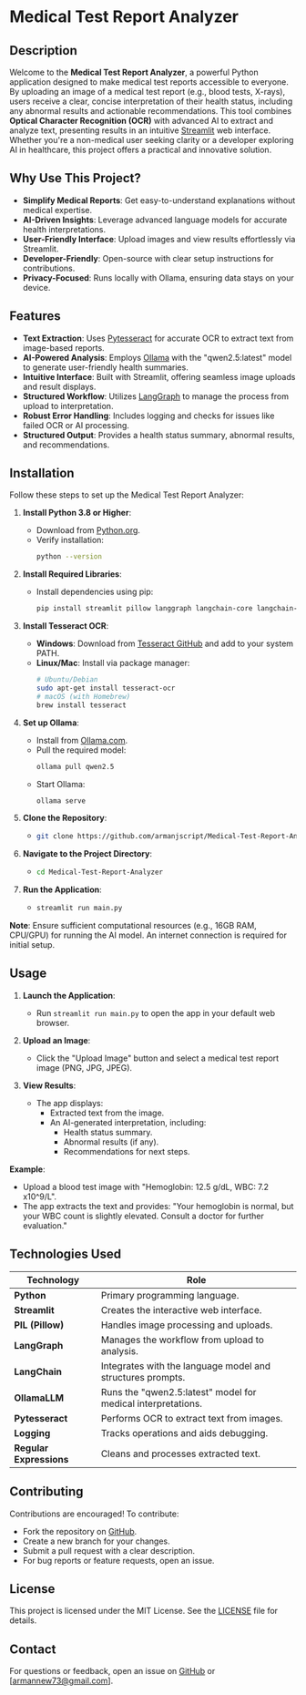 # Medical Test Report Analyzer

## Description

Welcome to the **Medical Test Report Analyzer**, a powerful Python application designed to make medical test reports accessible to everyone. By uploading an image of a medical test report (e.g., blood tests, X-rays), users receive a clear, concise interpretation of their health status, including any abnormal results and actionable recommendations. This tool combines **Optical Character Recognition (OCR)** with advanced AI to extract and analyze text, presenting results in an intuitive [Streamlit](https://streamlit.io/) web interface. Whether you're a non-medical user seeking clarity or a developer exploring AI in healthcare, this project offers a practical and innovative solution.

## Why Use This Project?

- **Simplify Medical Reports**: Get easy-to-understand explanations without medical expertise.
- **AI-Driven Insights**: Leverage advanced language models for accurate health interpretations.
- **User-Friendly Interface**: Upload images and view results effortlessly via Streamlit.
- **Developer-Friendly**: Open-source with clear setup instructions for contributions.
- **Privacy-Focused**: Runs locally with Ollama, ensuring data stays on your device.

## Features

- **Text Extraction**: Uses [Pytesseract](https://github.com/tesseract-ocr/tesseract) for accurate OCR to extract text from image-based reports.
- **AI-Powered Analysis**: Employs [Ollama](https://ollama.com/) with the "qwen2.5:latest" model to generate user-friendly health summaries.
- **Intuitive Interface**: Built with Streamlit, offering seamless image uploads and result displays.
- **Structured Workflow**: Utilizes [LangGraph](https://langchain-ai.github.io/langgraph/) to manage the process from upload to interpretation.
- **Robust Error Handling**: Includes logging and checks for issues like failed OCR or AI processing.
- **Structured Output**: Provides a health status summary, abnormal results, and recommendations.

## Installation

Follow these steps to set up the Medical Test Report Analyzer:

1. **Install Python 3.8 or Higher**:
   - Download from [Python.org](https://www.python.org/downloads/).
   - Verify installation:
     ```bash
     python --version
     ```

2. **Install Required Libraries**:
   - Install dependencies using pip:
     ```bash
     pip install streamlit pillow langgraph langchain-core langchain-ollama pytesseract
     ```

3. **Install Tesseract OCR**:
   - **Windows**: Download from [Tesseract GitHub](https://github.com/UB-Mannheim/tesseract/wiki) and add to your system PATH.
   - **Linux/Mac**: Install via package manager:
     ```bash
     # Ubuntu/Debian
     sudo apt-get install tesseract-ocr
     # macOS (with Homebrew)
     brew install tesseract
     ```

4. **Set up Ollama**:
   - Install from [Ollama.com](https://ollama.com/).
   - Pull the required model:
     ```bash
     ollama pull qwen2.5
     ```
   - Start Ollama:
     ```bash
     ollama serve
     ```

5. **Clone the Repository**:
   - ```bash
     git clone https://github.com/armanjscript/Medical-Test-Report-Analyzer.git
     ```

6. **Navigate to the Project Directory**:
   - ```bash
     cd Medical-Test-Report-Analyzer
     ```

7. **Run the Application**:
   - ```bash
     streamlit run main.py
     ```

**Note**: Ensure sufficient computational resources (e.g., 16GB RAM, CPU/GPU) for running the AI model. An internet connection is required for initial setup.

## Usage

1. **Launch the Application**:
   - Run `streamlit run main.py` to open the app in your default web browser.

2. **Upload an Image**:
   - Click the "Upload Image" button and select a medical test report image (PNG, JPG, JPEG).

3. **View Results**:
   - The app displays:
     - Extracted text from the image.
     - An AI-generated interpretation, including:
       - Health status summary.
       - Abnormal results (if any).
       - Recommendations for next steps.

**Example**:
- Upload a blood test image with "Hemoglobin: 12.5 g/dL, WBC: 7.2 x10^9/L".
- The app extracts the text and provides: "Your hemoglobin is normal, but your WBC count is slightly elevated. Consult a doctor for further evaluation."

## Technologies Used

| Technology       | Role                                                                 |
|------------------|----------------------------------------------------------------------|
| **Python**       | Primary programming language.                                        |
| **Streamlit**    | Creates the interactive web interface.                               |
| **PIL (Pillow)** | Handles image processing and uploads.                                |
| **LangGraph**    | Manages the workflow from upload to analysis.                         |
| **LangChain**    | Integrates with the language model and structures prompts.            |
| **OllamaLLM**    | Runs the "qwen2.5:latest" model for medical interpretations.          |
| **Pytesseract**  | Performs OCR to extract text from images.                             |
| **Logging**      | Tracks operations and aids debugging.                                |
| **Regular Expressions** | Cleans and processes extracted text.                           |

## Contributing

Contributions are encouraged! To contribute:
- Fork the repository on [GitHub](https://github.com).
- Create a new branch for your changes.
- Submit a pull request with a clear description.
- For bug reports or feature requests, open an issue.

## License

This project is licensed under the MIT License. See the [LICENSE](LICENSE) file for details.

## Contact

For questions or feedback, open an issue on [GitHub](https://github.com/armanjscript) or [armannew73@gmail.com].
